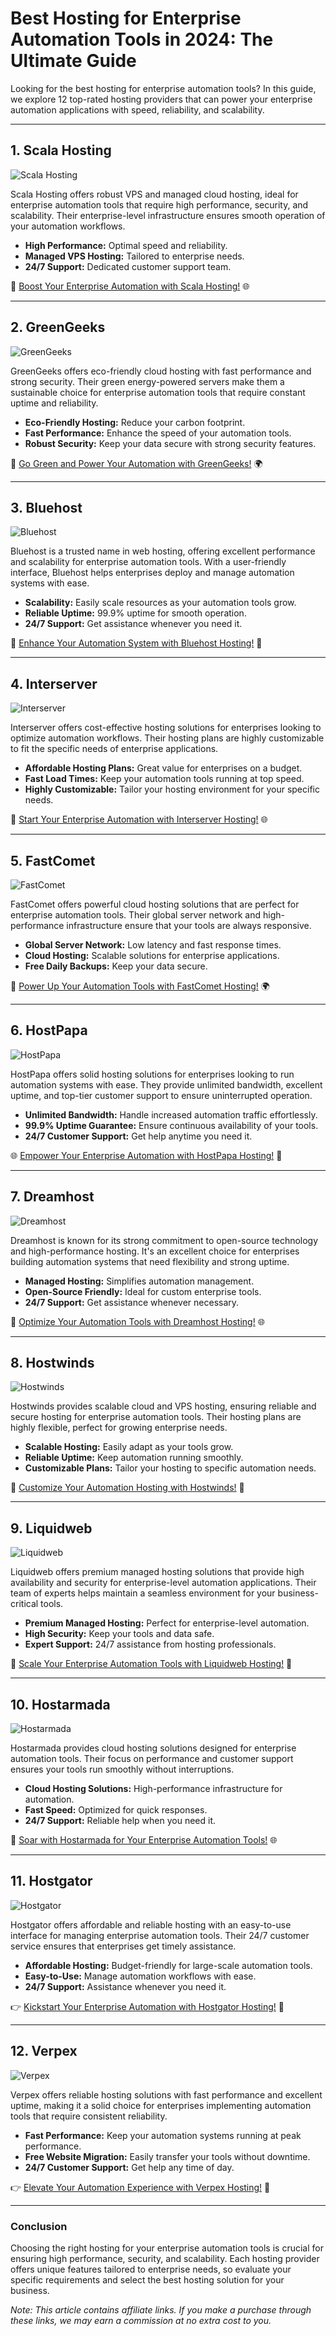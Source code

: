 # Best Hosting for Enterprise Automation Tools in 2024: The Ultimate Guide

Looking for the best hosting for enterprise automation tools? In this guide, we explore 12 top-rated hosting providers that can power your enterprise automation applications with speed, reliability, and scalability.

---

## 1. Scala Hosting

![Scala Hosting](https://i.imgur.com/uJ5JIK3.png "Scala Web Hosting")

Scala Hosting offers robust VPS and managed cloud hosting, ideal for enterprise automation tools that require high performance, security, and scalability. Their enterprise-level infrastructure ensures smooth operation of your automation workflows.

- **High Performance:** Optimal speed and reliability.
- **Managed VPS Hosting:** Tailored to enterprise needs.
- **24/7 Support:** Dedicated customer support team.

🚀 [Boost Your Enterprise Automation with Scala Hosting!](https://snipitx.com/scala-jy) 🌐

---

## 2. GreenGeeks

![GreenGeeks](https://i.imgur.com/eEwuntu.jpg "GreenGeeks Hosting")

GreenGeeks offers eco-friendly cloud hosting with fast performance and strong security. Their green energy-powered servers make them a sustainable choice for enterprise automation tools that require constant uptime and reliability.

- **Eco-Friendly Hosting:** Reduce your carbon footprint.
- **Fast Performance:** Enhance the speed of your automation tools.
- **Robust Security:** Keep your data secure with strong security features.

🌿 [Go Green and Power Your Automation with GreenGeeks!](https://snipitx.com/greengeeks-jy) 🌍

---

## 3. Bluehost

![Bluehost](https://i.imgur.com/PasFF9E.jpeg "Bluehost Hosting")

Bluehost is a trusted name in web hosting, offering excellent performance and scalability for enterprise automation tools. With a user-friendly interface, Bluehost helps enterprises deploy and manage automation systems with ease.

- **Scalability:** Easily scale resources as your automation tools grow.
- **Reliable Uptime:** 99.9% uptime for smooth operation.
- **24/7 Support:** Get assistance whenever you need it.

🚀 [Enhance Your Automation System with Bluehost Hosting!](https://snipitx.com/bluehost-jy) 💼

---

## 4. Interserver

![Interserver](https://i.imgur.com/OM5dOEW.jpeg "Interserver Hosting")

Interserver offers cost-effective hosting solutions for enterprises looking to optimize automation workflows. Their hosting plans are highly customizable to fit the specific needs of enterprise applications.

- **Affordable Hosting Plans:** Great value for enterprises on a budget.
- **Fast Load Times:** Keep your automation tools running at top speed.
- **Highly Customizable:** Tailor your hosting environment for your specific needs.

💸 [Start Your Enterprise Automation with Interserver Hosting!](https://snipitx.com/interserver-jy) 🌐

---

## 5. FastComet

![FastComet](https://i.imgur.com/7qgXuWp.png "FastComet Hosting")

FastComet offers powerful cloud hosting solutions that are perfect for enterprise automation tools. Their global server network and high-performance infrastructure ensure that your tools are always responsive.

- **Global Server Network:** Low latency and fast response times.
- **Cloud Hosting:** Scalable solutions for enterprise applications.
- **Free Daily Backups:** Keep your data secure.

🚀 [Power Up Your Automation Tools with FastComet Hosting!](https://snipitx.com/fastcomet-jy) 🌍

---

## 6. HostPapa

![HostPapa](https://i.imgur.com/ouDTkvl.jpeg "HostPapa Hosting")

HostPapa offers solid hosting solutions for enterprises looking to run automation systems with ease. They provide unlimited bandwidth, excellent uptime, and top-tier customer support to ensure uninterrupted operation.

- **Unlimited Bandwidth:** Handle increased automation traffic effortlessly.
- **99.9% Uptime Guarantee:** Ensure continuous availability of your tools.
- **24/7 Customer Support:** Get help anytime you need it.

🌐 [Empower Your Enterprise Automation with HostPapa Hosting!](https://snipitx.com/hostpapa-jy) 🚀

---

## 7. Dreamhost

![Dreamhost](https://i.imgur.com/rXIg8ip.jpeg "Dreamhost Hosting")

Dreamhost is known for its strong commitment to open-source technology and high-performance hosting. It's an excellent choice for enterprises building automation systems that need flexibility and strong uptime.

- **Managed Hosting:** Simplifies automation management.
- **Open-Source Friendly:** Ideal for custom enterprise tools.
- **24/7 Support:** Get assistance whenever necessary.

🚀 [Optimize Your Automation Tools with Dreamhost Hosting!](https://snipitx.com/dreamhost-jy) 🌐

---

## 8. Hostwinds

![Hostwinds](https://i.imgur.com/53aSNXx.jpeg "Hostwinds Hosting")

Hostwinds provides scalable cloud and VPS hosting, ensuring reliable and secure hosting for enterprise automation tools. Their hosting plans are highly flexible, perfect for growing enterprise needs.

- **Scalable Hosting:** Easily adapt as your tools grow.
- **Reliable Uptime:** Keep automation running smoothly.
- **Customizable Plans:** Tailor your hosting to specific automation needs.

🌟 [Customize Your Automation Hosting with Hostwinds!](https://snipitx.com/hostwinds-jy) 🚀

---

## 9. Liquidweb

![Liquidweb](https://i.imgur.com/4IvT9SC.jpeg "Liquidweb Hosting")

Liquidweb offers premium managed hosting solutions that provide high availability and security for enterprise-level automation applications. Their team of experts helps maintain a seamless environment for your business-critical tools.

- **Premium Managed Hosting:** Perfect for enterprise-level automation.
- **High Security:** Keep your tools and data safe.
- **Expert Support:** 24/7 assistance from hosting professionals.

🚀 [Scale Your Enterprise Automation Tools with Liquidweb Hosting!](https://snipitx.com/liquidweb-jy) 💼

---

## 10. Hostarmada

![Hostarmada](https://i.imgur.com/KFbdf3o.jpeg "Hostarmada Hosting")

Hostarmada provides cloud hosting solutions designed for enterprise automation tools. Their focus on performance and customer support ensures your tools run smoothly without interruptions.

- **Cloud Hosting Solutions:** High-performance infrastructure for automation.
- **Fast Speed:** Optimized for quick responses.
- **24/7 Support:** Reliable help when you need it.

🚀 [Soar with Hostarmada for Your Enterprise Automation Tools!](https://snipitx.com/hostarmada-jy) 🌐

---

## 11. Hostgator

![Hostgator](https://i.imgur.com/BcVkH57.jpeg "Hostgator Hosting")

Hostgator offers affordable and reliable hosting with an easy-to-use interface for managing enterprise automation tools. Their 24/7 customer service ensures that enterprises get timely assistance.

- **Affordable Hosting:** Budget-friendly for large-scale automation tools.
- **Easy-to-Use:** Manage automation workflows with ease.
- **24/7 Support:** Assistance whenever you need it.

👉 [Kickstart Your Enterprise Automation with Hostgator Hosting!](https://snipitx.com/hostgator-jy) 💼

---

## 12. Verpex

![Verpex](https://i.imgur.com/6x5LhiS.jpeg "Verpex Hosting")

Verpex offers reliable hosting solutions with fast performance and excellent uptime, making it a solid choice for enterprises implementing automation tools that require consistent reliability.

- **Fast Performance:** Keep your automation systems running at peak performance.
- **Free Website Migration:** Easily transfer your tools without downtime.
- **24/7 Customer Support:** Get help any time of day.

👉 [Elevate Your Automation Experience with Verpex Hosting!](https://snipitx.com/verpex-jy) 🚀

---

### Conclusion

Choosing the right hosting for your enterprise automation tools is crucial for ensuring high performance, security, and scalability. Each hosting provider offers unique features tailored to enterprise needs, so evaluate your specific requirements and select the best hosting solution for your business.

*Note: This article contains affiliate links. If you make a purchase through these links, we may earn a commission at no extra cost to you.*

